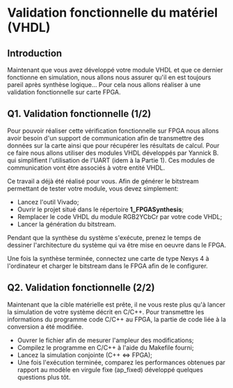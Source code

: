 # Validation fonctionnelle du matériel (VHDL)

##	Introduction

Maintenant que vous avez développé votre module VHDL et que ce dernier fonctionne en simulation, nous allons nous assurer qu'il en est toujours pareil après synthèse logique... Pour cela nous allons réaliser à une validation fonctionnelle sur carte FPGA.

##	Q1. Validation fonctionnelle (1/2)

Pour pouvoir réaliser cette vérification fonctionnelle sur FPGA nous allons avoir besoin d'un support de communication afin de transmettre des données sur la carte ainsi que pour récupérer les résultats de calcul. Pour ce faire nous allons utiliser des modules VHDL développés par Yannick B. qui simplifient l'utilisation de l'UART (idem à la Partie 1). Ces modules de communication vont être associés à votre entité VHDL.

Ce travail a déjà été réalisé pour vous. Afin de générer le bitstream permettant de tester votre module, vous devez simplement:

- Lancez l'outil Vivado;
- Ouvrir le projet situé dans le répertoire **1_FPGASynthesis**;
- Remplacer le code VHDL du module RGB2YCbCr par votre code VHDL;
- Lancer la génération du bitstream.

Pendant que la synthèse du système s'exécute, prenez le temps de dessiner l'architecture du système qui va être mise en oeuvre dans le FPGA.

Une fois la synthèse terminée, connectez une carte de type Nexys 4 à l'ordinateur et charger le bitstream dans le FPGA afin de le configurer.

##	Q2. Validation fonctionnelle (2/2)

Maintenant que la cible matérielle est prête, il ne vous reste plus qu'à lancer la simulation de votre système décrit en C/C++. Pour transmettre les informations du programme code C/C++ au FPGA, la partie de code liée à la conversion a été modifiée.

- Ouvrer le fichier afin de mesurer l'ampleur des modifications;
- Compilez le programme en C/C++ à l'aide du Makefile fourni;
- Lancez la simulation conjointe (C++ <=> FPGA);
- Une fois l'exécution terminée, comparez les performances obtenues par rapport au modèle en virgule fixe (ap_fixed) développé quelques questions plus tôt.
